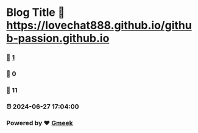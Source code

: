 # Blog Title :link: https://lovechat888.github.io/github-passion.github.io 
### :page_facing_up: [1](https://lovechat888.github.io/github-passion.github.io/tag.html) 
### :speech_balloon: 0 
### :hibiscus: 11 
### :alarm_clock: 2024-06-27 17:04:00 
### Powered by :heart: [Gmeek](https://github.com/Meekdai/Gmeek)
